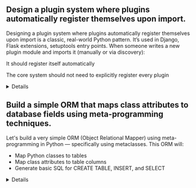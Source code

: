 ## Design a plugin system where plugins automatically register themselves upon import.
Designing a plugin system where plugins automatically register themselves upon import is a classic, real-world Python pattern. It’s used in Django, Flask extensions, setuptools entry points.
When someone writes a new plugin module and imports it (manually or via discovery):

It should register itself automatically

The core system should not need to explicitly register every plugin

<details> 

```go

### 1. Plugin Registry

```python
class PluginRegistry:
    _plugins = {}

    @classmethod
    def register(cls, name, plugin_cls):
        cls._plugins[name] = plugin_cls

    @classmethod
    def get_plugins(cls):
        return dict(cls._plugins)
```

### 2. Base Plugin Class (with metaclass auto-registration)

```python
class PluginMeta(type):
    def __init__(cls, name, bases, clsdict):
        if name != "BasePlugin":  # Skip base class itself
            PluginRegistry.register(name, cls)
        super().__init__(name, bases, clsdict)

class BasePlugin(metaclass=PluginMeta):
    def run(self):
        raise NotImplementedError
```

### 3. Define Plugins (in separate files/modules)

```python
# plugin_foo.py
from base import BasePlugin

class FooPlugin(BasePlugin):
    def run(self):
        print("FooPlugin running")
```

```python
# plugin_bar.py
from base import BasePlugin

class BarPlugin(BasePlugin):
    def run(self):
        print("BarPlugin running")
```

### 4. Main Program: Discover Plugins

```python
# main.py
import plugin_foo
import plugin_bar

from plugin_registry import PluginRegistry

for name, plugin_cls in PluginRegistry.get_plugins().items():
    print(f"Running {name}")
    plugin_cls().run()
```

### ✅ Output

```sql
Running FooPlugin
FooPlugin running
Running BarPlugin
BarPlugin running
```
🎉 No explicit registration in main.py — plugins registered at import time.

</details>

## Build a simple ORM that maps class attributes to database fields using meta-programming techniques.

Let's build a very simple ORM (Object Relational Mapper) using meta-programming in Python — specifically using metaclasses. This ORM will:

- Map Python classes to tables
- Map class attributes to table columns
- Generate basic SQL for CREATE TABLE, INSERT, and SELECT

<details>

```go
# orm/fields.py
class Field:
    def __init__(self, column_type):
        self.column_type = column_type

class StringField(Field):
    def __init__(self, max_length=255):
        super().__init__(f"VARCHAR({max_length})")

class IntegerField(Field):
    def __init__(self):
        super().__init__("INTEGER")

# orm/metabase.py
class ModelMeta(type):
    def __new__(mcs, name, bases, attrs):
        print("__new__ is called on model meta", name, attrs)
        if name == 'BaseModel':
            return super().__new__(mcs, name, bases, attrs)

        mappings = {}
        for key, value in attrs.items():
            if isinstance(value, Field):
                mappings[key] = value

        cls = super().__new__(mcs, name, bases, attrs)
        cls.__mappings__ = mappings
        cls.__table__ = name.lower()
        return cls
        
# orm/base.py
class BaseModel(metaclass=ModelMeta):
    def __init__(self, **kwargs):
        print("Base Model init is called ...")
        for key in self.__mappings__:
            setattr(self, key, kwargs.get(key))

    def save(self):
        fields = []
        values = []
        for key, field in self.__mappings__.items():
            fields.append(key)
            values.append(repr(getattr(self, key)))
        sql = f"INSERT INTO {self.__table__} ({', '.join(fields)}) VALUES ({', '.join(values)});"
        print("SQL:", sql)

    @classmethod
    def create_table(cls):
        columns = [f"{name} {field.column_type}" for name, field in cls.__mappings__.items()]
        sql = f"CREATE TABLE {cls.__table__} ({', '.join(columns)});"
        print("SQL:", sql)


class User(BaseModel):
    print("User is initializing")
    id = IntegerField()
    name = StringField()
    email = StringField()

print("Create table is called")
User.create_table()
u = User(id=1, name="Alice", email="alice@example.com")
u.save()
```
</details>
